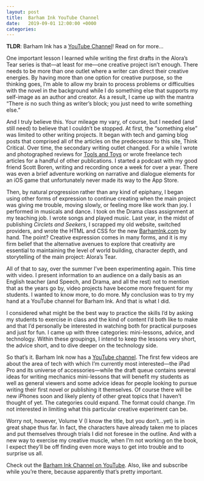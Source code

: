```yaml
---
layout: post
title:  Barham Ink YouTube Channel
date:   2019-09-01 12:00:00 +0000
categories:
---
```


**TLDR**: Barham Ink has a [YouTube Channel](https://www.youtube.com/user/NateBarham)! Read on for more...

One important lesson I learned while writing the first drafts in the Alora’s Tear series is that—at least for me—one creative project isn’t enough. There needs to be more than one outlet where a writer can direct their creative energies. By having more than one option for creative purpose, so the thinking goes, I’m able to allow my brain to process problems or difficulties with the novel in the background while I do something else that supports my self-image as an author and creator. As a result, I came up with the mantra “There *is* no such thing as writer’s block; you just need to write something else.”

And I truly believe this. Your mileage my vary, of course, but I needed (and still need) to believe that I couldn’t be stopped. At first, the “something else” was limited to other writing projects. It began with tech and gaming blog posts that comprised all of the articles on the predecessor to this site, Think Critical. Over time, the secondary writing outlet changed. For a while I wrote and photographed reviews for [Tools and Toys](http://toolsandtoys.net/author/natebarham/) or wrote freelance tech articles for a handful of other publications. I started a podcast with my good friend Scott Boren, writing and recording once a week for over a year. There was even a brief adventure working on narrative and dialogue elements for an iOS game that unfortunately never made its way to the App Store. 

Then, by natural progression rather than any kind of epiphany, I began using other forms of expression to continue creating when the main project was giving me trouble, moving slowly, or feeling more like work than joy. I performed in musicals and dance. I took on the Drama class assignment at my teaching job. I wrote songs and played music. Last year, in the midst of publishing *Circlets and Seekers*, I scrapped my old website, switched providers, and wrote the HTML and CSS for the new [BarhamInk.com](https://barhamink.com) by hand. The point? Creative expression comes in many forms, and it is my firm belief that the alternative avenues to explore that creativity are essential to maintaining the level of world building, character depth, and storytelling of the main project: Alora’s Tear.

All of that to say, over the summer I’ve been experimenting again. This time with video. I present information to an audience on a daily basis as an English teacher (and Speech, and Drama, and all the rest) not to mention that as the years go by, video projects have become more frequent for my students. I wanted to know more, to do more. My conclusion was to try my hand at a YouTube channel for Barham Ink. And that is what I did.

I considered what might be the best way to practice the skills I’d by asking my students to exercise in class and the kind of content I’d both like to make and that I’d personally be interested in watching both for practical purposes and just for fun. I came up with three categories: mini-lessons, advice, and technology. Within these groupings, I intend to keep the lessons very short, the advice short, and to dive deeper on the technology side.

So that’s it. Barham Ink now has a [YouTube channel](https://www.youtube.com/user/NateBarham). The first few videos are about the area of tech with which I’m currently most interested—the iPad Pro and its universe of accessories—while the draft queue contains several ideas for writing mechanics mini-lessons that will benefit my students as well as general viewers and some advice ideas for people looking to pursue writing their first novel or publishing it themselves. Of course there will be new iPhones soon and likely plenty of other great topics that I haven’t thought of yet. The categories could expand. The format could change. I’m not interested in limiting what this particular creative experiment can be.

Worry not, however, Volume V (I know the title, but you don’t...yet) is in great shape thus far. In fact, the characters have already taken me to places and put themselves through trials I did not foresee in the outline. And with a new way to exercise my creative muscle, when I’m not working on the book, I expect they’ll be off finding even more ways to get into trouble and to surprise us all.

Check out the [Barham Ink Channel on YouTube](https://www.youtube.com/user/NateBarham). Also, like and subscribe while you’re there, because apparently that’s pretty important.  